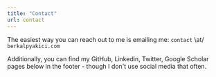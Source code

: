 ```yaml
---
title: "Contact"
url: contact
---
```

The easiest way you can reach out to me is emailing me: `contact` \at/ 
`berkalpyakici.com`

Additionally, you can find my GitHub, Linkedin, Twitter, Google Scholar pages below in the
footer - though I don't use social media that often.